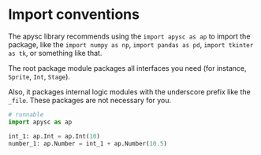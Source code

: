 # Import conventions

The apysc library recommends using the `import apysc as ap` to import the package, like the `import numpy as np`\, `import pandas as pd`\, `import tkinter as tk`\, or something like that.

The root package module packages all interfaces you need (for instance, `Sprite`\, `Int`\, `Stage`).

Also, it packages internal logic modules with the underscore prefix like the `_file`\. These packages are not necessary for you.

```py
# runnable
import apysc as ap

int_1: ap.Int = ap.Int(10)
number_1: ap.Number = int_1 + ap.Number(10.5)
```